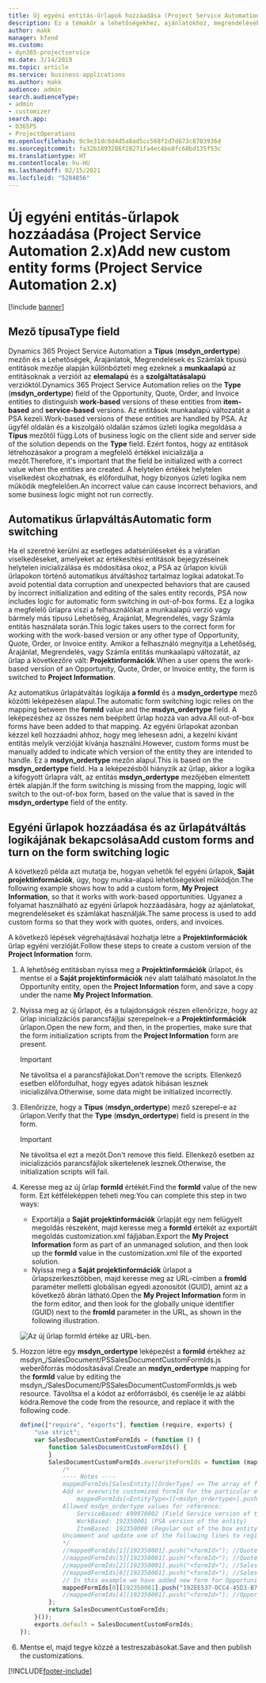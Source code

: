 ```yaml
---
title: Új egyéni entitás-űrlapok hozzáadása (Project Service Automation 2.x)
description: Ez a témakör a lehetőségekhez, ajánlatokhoz, megrendelésekhez és számlákhoz tartozó egyéni entitás-űrlapok hozzáadásával kapcsolatban tartalmaz tájékoztatást a Dynamics 365 Project Service Automation 2.x alkalmazásban.
author: makk
manager: kfend
ms.custom:
- dyn365-projectservice
ms.date: 3/14/2019
ms.topic: article
ms.service: business-applications
ms.author: makk
audience: admin
search.audienceType:
- admin
- customizer
search.app:
- D365PS
- ProjectOperations
ms.openlocfilehash: 9c9e31dc6d4d5a8ad5cc568f2d7d673c8703936d
ms.sourcegitcommit: fa32b1893286f20271fa4ec4be8fc68bd135f53c
ms.translationtype: HT
ms.contentlocale: hu-HU
ms.lasthandoff: 02/15/2021
ms.locfileid: "5284856"
---
```

# <a name="add-new-custom-entity-forms-project-service-automation-2x"></a><span data-ttu-id="15d5d-103">Új egyéni entitás-űrlapok hozzáadása (Project Service Automation 2.x)</span><span class="sxs-lookup"><span data-stu-id="15d5d-103">Add new custom entity forms (Project Service Automation 2.x)</span></span>

[!include [banner](../../includes/psa-now-project-operations.md)]

## <a name="type-field"></a><span data-ttu-id="15d5d-104">Mező típusa</span><span class="sxs-lookup"><span data-stu-id="15d5d-104">Type field</span></span> 

<span data-ttu-id="15d5d-105">Dynamics 365 Project Service Automation a **Típus** (**msdyn\_ordertype**) mezőn és a Lehetőségek, Árajánlatok, Megrendelések és Számlák típusú entitások mezője alapján különbözteti meg ezeknek a **munkaalapú** az entitásoknak a verzióit az **elemalapú** és a **szolgáltatásalapú** verzióktól.</span><span class="sxs-lookup"><span data-stu-id="15d5d-105">Dynamics 365 Project Service Automation relies on the **Type** (**msdyn\_ordertype**) field of the Opportunity, Quote, Order, and Invoice entities to distinguish **work-based** versions of these entities from **item-based** and **service-based** versions.</span></span> <span data-ttu-id="15d5d-106">Az entitások munkaalapú változatát a PSA kezeli.</span><span class="sxs-lookup"><span data-stu-id="15d5d-106">Work-based versions of these entities are handled by PSA.</span></span> <span data-ttu-id="15d5d-107">Az ügyfél oldalán és a kiszolgáló oldalán számos üzleti logika megoldása a **Típus** mezőtől függ.</span><span class="sxs-lookup"><span data-stu-id="15d5d-107">Lots of business logic on the client side and server side of the solution depends on the **Type** field.</span></span> <span data-ttu-id="15d5d-108">Ezért fontos, hogy az entitások létrehozásakor a program a megfelelő értékkel inicializálja a mezőt.</span><span class="sxs-lookup"><span data-stu-id="15d5d-108">Therefore, it's important that the field be initialized with a correct value when the entities are created.</span></span> <span data-ttu-id="15d5d-109">A helytelen értékek helytelen viselkedést okozhatnak, és előfordulhat, hogy bizonyos üzleti logika nem működik megfelelően.</span><span class="sxs-lookup"><span data-stu-id="15d5d-109">An incorrect value can cause incorrect behaviors, and some business logic might not run correctly.</span></span>

## <a name="automatic-form-switching"></a><span data-ttu-id="15d5d-110">Automatikus űrlapváltás</span><span class="sxs-lookup"><span data-stu-id="15d5d-110">Automatic form switching</span></span>

<span data-ttu-id="15d5d-111">Ha el szeretné kerülni az esetleges adatsérüléseket és a váratlan viselkedéseket, amelyeket az értékesítési entitások bejegyzéseinek helytelen inicializálása és módosítása okoz, a PSA az űrlapon kívüli űrlapokon történő automatikus átváltáshoz tartalmaz logikai adatokat.</span><span class="sxs-lookup"><span data-stu-id="15d5d-111">To avoid potential data corruption and unexpected behaviors that are caused by incorrect initialization and editing of the sales entity records, PSA now includes logic for automatic form switching in out-of-box forms.</span></span> <span data-ttu-id="15d5d-112">Ez a logika a megfelelő űrlapra viszi a felhasználókat a munkaalapú verzió vagy bármely más típusú Lehetőség, Árajánlat, Megrendelés, vagy Számla entitás használata során.</span><span class="sxs-lookup"><span data-stu-id="15d5d-112">This logic takes users to the correct form for working with the work-based version or any other type of Opportunity, Quote, Order, or Invoice entity.</span></span> <span data-ttu-id="15d5d-113">Amikor a felhasználó megnyitja a Lehetőség, Árajánlat, Megrendelés, vagy Számla entitás munkaalapú változatát, az űrlap a következőre vált: **Projektinformációk**.</span><span class="sxs-lookup"><span data-stu-id="15d5d-113">When a user opens the work-based version of an Opportunity, Quote, Order, or Invoice entity, the form is switched to **Project Information**.</span></span>

<span data-ttu-id="15d5d-114">Az automatikus űrlapátváltás logikája **a formId** és a **msdyn\_ordertype** mező közötti leképezésen alapul.</span><span class="sxs-lookup"><span data-stu-id="15d5d-114">The automatic form switching logic relies on the mapping between the **formId** value and the **msdyn\_ordertype** field.</span></span> <span data-ttu-id="15d5d-115">A leképezéshez az összes nem beépített űrlap hozzá van adva.</span><span class="sxs-lookup"><span data-stu-id="15d5d-115">All out-of-box forms have been added to that mapping.</span></span> <span data-ttu-id="15d5d-116">Az egyéni űrlapokat azonban kézzel kell hozzáadni ahhoz, hogy meg lehesesn adni, a kezelni kívánt entitás melyik verzióját kívánja használni.</span><span class="sxs-lookup"><span data-stu-id="15d5d-116">However, custom forms must be manually added to indicate which version of the entity they are intended to handle.</span></span> <span data-ttu-id="15d5d-117">Ez a **msdyn\_ordertype** mezőn alapul.</span><span class="sxs-lookup"><span data-stu-id="15d5d-117">This is based on the **msdyn\_ordertype** field.</span></span> <span data-ttu-id="15d5d-118">Ha a leképezésből hiányzik az űrlap, akkor a logika a kifogyott űrlapra vált, az entitás **msdyn\_ordertype** mezőjében elmentett érték alapján.</span><span class="sxs-lookup"><span data-stu-id="15d5d-118">If the form switching is missing from the mapping, logic will switch to the out-of-box form, based on the value that is saved in the **msdyn\_ordertype** field of the entity.</span></span>

## <a name="add-custom-forms-and-turn-on-the-form-switching-logic"></a><span data-ttu-id="15d5d-119">Egyéni űrlapok hozzáadása és az űrlapátváltás logikájának bekapcsolása</span><span class="sxs-lookup"><span data-stu-id="15d5d-119">Add custom forms and turn on the form switching logic</span></span>

<span data-ttu-id="15d5d-120">A következő példa azt mutatja be, hogyan vehetők fel egyéni űrlapok, **Saját projektinformációk**, úgy, hogy munka-alapú lehetőségekkel működjön.</span><span class="sxs-lookup"><span data-stu-id="15d5d-120">The following example shows how to add a custom form, **My Project Information**, so that it works with work-based opportunities.</span></span> <span data-ttu-id="15d5d-121">Ugyanez a folyamat használható az egyéni űrlapok hozzáadására, hogy az ajánlatokat, megrendeléseket és számlákat használják.</span><span class="sxs-lookup"><span data-stu-id="15d5d-121">The same process is used to add custom forms so that they work with quotes, orders, and invoices.</span></span>

<span data-ttu-id="15d5d-122">A következő lépések végrehajtásával hozhatja létre a **Projektinformációk** űrlap egyéni verzióját.</span><span class="sxs-lookup"><span data-stu-id="15d5d-122">Follow these steps to create a custom version of the **Project Information** form.</span></span>

1. <span data-ttu-id="15d5d-123">A lehetőség entitásban nyissa meg a **Projektinformációk** űrlapot, és mentse el a **Saját projektinformációk** név alatt található másolatot.</span><span class="sxs-lookup"><span data-stu-id="15d5d-123">In the Opportunity entity, open the **Project Information** form, and save a copy under the name **My Project Information**.</span></span>
2. <span data-ttu-id="15d5d-124">Nyissa meg az új űrlapot, és a tulajdonságok részen ellenőrizze, hogy az űrlap inicializációs parancsfájljai szerepelnek-e a **Projektinformációk** űrlapon.</span><span class="sxs-lookup"><span data-stu-id="15d5d-124">Open the new form, and then, in the properties, make sure that the form initialization scripts from the **Project Information** form are present.</span></span> 

    > [!IMPORTANT]
    > <span data-ttu-id="15d5d-125">Ne távolítsa el a parancsfájlokat.</span><span class="sxs-lookup"><span data-stu-id="15d5d-125">Don't remove the scripts.</span></span> <span data-ttu-id="15d5d-126">Ellenkező esetben előfordulhat, hogy egyes adatok hibásan lesznek inicializálva.</span><span class="sxs-lookup"><span data-stu-id="15d5d-126">Otherwise, some data might be initialized incorrectly.</span></span>

3. <span data-ttu-id="15d5d-127">Ellenőrizze, hogy a **Típus** (**msdyn\_ordertype**) mező szerepel-e az űrlapon.</span><span class="sxs-lookup"><span data-stu-id="15d5d-127">Verify that the **Type** (**msdyn\_ordertype**) field is present in the form.</span></span> 

    > [!IMPORTANT]
    > <span data-ttu-id="15d5d-128">Ne távolítsa el ezt a mezőt.</span><span class="sxs-lookup"><span data-stu-id="15d5d-128">Don't remove this field.</span></span> <span data-ttu-id="15d5d-129">Ellenkező esetben az inicializációs parancsfájlok sikertelenek lesznek.</span><span class="sxs-lookup"><span data-stu-id="15d5d-129">Otherwise, the initialization scripts will fail.</span></span>

4. <span data-ttu-id="15d5d-130">Keresse meg az új űrlap **formId** értékét.</span><span class="sxs-lookup"><span data-stu-id="15d5d-130">Find the **formId** value of the new form.</span></span> <span data-ttu-id="15d5d-131">Ezt kétféleképpen teheti meg:</span><span class="sxs-lookup"><span data-stu-id="15d5d-131">You can complete this step in two ways:</span></span>

    - <span data-ttu-id="15d5d-132">Exportálja a **Saját projektinformációk** űrlapját egy nem felügyelt megoldás részeként, majd keresse meg a **formId** értékét az exportált megoldás customization.xml fájljában.</span><span class="sxs-lookup"><span data-stu-id="15d5d-132">Export the **My Project Information** form as part of an unmanaged solution, and then look up the **formId** value in the customization.xml file of the exported solution.</span></span>
    - <span data-ttu-id="15d5d-133">Nyissa meg a **Saját projektinformációk** űrlapot a űrlapszerkesztőbben, majd keresse meg az URL-címben a **fromId** paraméter melletti globálisan egyedi azonosítót (GUID), amint az a következő ábrán látható.</span><span class="sxs-lookup"><span data-stu-id="15d5d-133">Open the **My Project Information** form in the form editor, and then look for the globally unique identifier (GUID) next to the **fromId** parameter in the URL, as shown in the following illustration.</span></span>

    ![Az új űrlap formId értéke az URL-ben.](media/how-to-add-custom-forms-in-v2.0.png)

5. <span data-ttu-id="15d5d-135">Hozzon létre egy **msdyn\_ordertype** leképezést a **formId** értékhez az msdyn\_/SalesDocument/PSSalesDocumentCustomFormIds.js weberőforrás módosításával.</span><span class="sxs-lookup"><span data-stu-id="15d5d-135">Create an **msdyn\_ordertype** mapping for the **formId** value by editing the msdyn\_/SalesDocument/PSSalesDocumentCustomFormIds.js web resource.</span></span> <span data-ttu-id="15d5d-136">Távolítsa el a kódot az erőforrásból, és cserélje le az alábbi kódra.</span><span class="sxs-lookup"><span data-stu-id="15d5d-136">Remove the code from the resource, and replace it with the following code.</span></span>

    ```javascript
    define(["require", "exports"], function (require, exports) {
        "use strict";
        var SalesDocumentCustomFormIds = (function () {
            function SalesDocumentCustomFormIds() {
            }
            SalesDocumentCustomFormIds.overwriteFormIds = function (mappedFormIds) {
                /*
                ---- Notes ----
                mappedFormIds[SalesEntity][OrderType] => The array of forms IDs that support particular entity and order type
                Add or overwrite customized formId for the particular entity and order type by calling:
                    mappedFormIds[<EntityType>][<msdyn_ordertype>].push("<formId>");
                Allowed msdyn_ordertype values for reference:
                    ServiceBased: 690970002 (Field Service version of the entity)
                    WorkBased: 192350001 (PSA version of the entity)
                    ItemBased: 192350000 (Regular out of the box entity)
                Uncomment and update one of the following lines to register custom PSA form for required entity:
                */      
                //mappedFormIds[1][192350001].push("<formId>"); //Quote
                //mappedFormIds[5][192350001].push("<formId>"); //Quote Line
                //mappedFormIds[2][192350001].push("<formId>"); //Sales Order
                //mappedFormIds[6][192350001].push("<formId>"); //Sales Order Line
                // In this example we have added new form for Opportunity
                mappedFormIds[0][192350001].push("192EE537-DCC4-45D3-B7AF-EA694B9113D2"); //Opportunity
                //mappedFormIds[4][192350001].push("<formId>"); //Opportunity Line
            };
            return SalesDocumentCustomFormIds;
        }());
        exports.default = SalesDocumentCustomFormIds;
    });
    ```

6. <span data-ttu-id="15d5d-137">Mentse el, majd tegye közzé a testreszabásokat.</span><span class="sxs-lookup"><span data-stu-id="15d5d-137">Save and then publish the customizations.</span></span>


[!INCLUDE[footer-include](../../includes/footer-banner.md)]